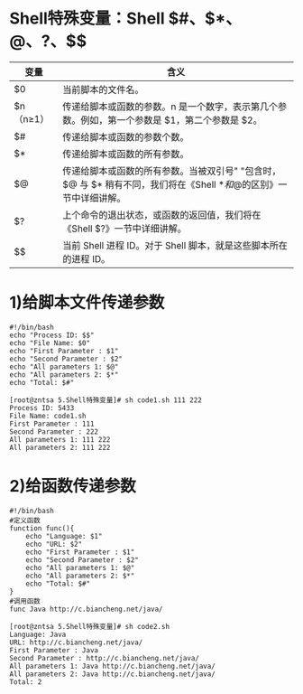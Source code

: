 # Shell特殊变量：Shell $#、$*、$@、$?、$$
| 变量 | 含义 |
|-------|--------|
| $0 | 当前脚本的文件名。 |
| $n（n≥1） | 传递给脚本或函数的参数。n 是一个数字，表示第几个参数。例如，第一个参数是 $1，第二个参数是 $2。 |
| $# | 传递给脚本或函数的参数个数。 |
| $* | 传递给脚本或函数的所有参数。 |
| $@	 | 传递给脚本或函数的所有参数。当被双引号" "包含时，$@ 与 $* 稍有不同，我们将在《Shell $*和$@的区别》一节中详细讲解。 |
| $?	 | 上个命令的退出状态，或函数的返回值，我们将在《Shell $?》一节中详细讲解。 |
| $$	 | 当前 Shell 进程 ID。对于 Shell 脚本，就是这些脚本所在的进程 ID。 |

# 1)给脚本文件传递参数
```shell
#!/bin/bash
echo "Process ID: $$"
echo "File Name: $0"
echo "First Parameter : $1"
echo "Second Parameter : $2"
echo "All parameters 1: $@"
echo "All parameters 2: $*"
echo "Total: $#"
```
```shell
[root@zntsa 5.Shell特殊变量]# sh code1.sh 111 222
Process ID: 5433
File Name: code1.sh
First Parameter : 111
Second Parameter : 222
All parameters 1: 111 222
All parameters 2: 111 222
```
# 2)给函数传递参数
```shell
#!/bin/bash
#定义函数
function func(){
    echo "Language: $1"
    echo "URL: $2"
    echo "First Parameter : $1"
    echo "Second Parameter : $2"
    echo "All parameters 1: $@"
    echo "All parameters 2: $*"
    echo "Total: $#"
}
#调用函数
func Java http://c.biancheng.net/java/
```
```shell
[root@zntsa 5.Shell特殊变量]# sh code2.sh
Language: Java
URL: http://c.biancheng.net/java/
First Parameter : Java
Second Parameter : http://c.biancheng.net/java/
All parameters 1: Java http://c.biancheng.net/java/
All parameters 2: Java http://c.biancheng.net/java/
Total: 2
```